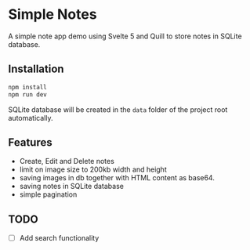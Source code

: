 # Simple Notes

A simple note app demo using Svelte 5 and Quill to store notes in SQLite database.

## Installation

```bash
npm install
npm run dev
```

SQLite database will be created in the `data` folder of the project root automatically.

## Features

- Create, Edit and Delete notes
- limit on image size to 200kb width and height
- saving images in db together with HTML content as base64.
- saving notes in SQLite database
- simple pagination

## TODO

- [ ] Add search functionality